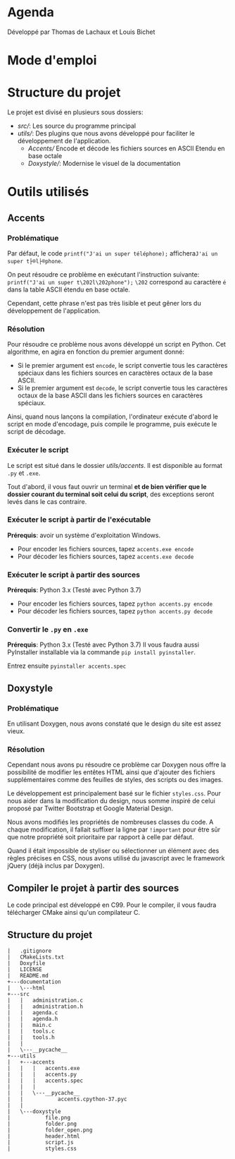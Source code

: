 ﻿# Agenda
Développé par Thomas de Lachaux et Louis Bichet


# Mode d'emploi

# Structure du projet

Le projet est divisé en plusieurs sous dossiers:
- *src/*: Les source du programme principal
- *utils/*: Des plugins que nous avons développé pour faciliter le développement de l'application.
	- *Accents/* Encode et décode les fichiers sources en ASCII Etendu en base octale
	- *Doxystyle/*: Modernise le visuel de la documentation


# Outils utilisés
## Accents

### Problématique

Par défaut, le code `printf("J'ai un super téléphone);` affichera`J'ai un super t├®l├®phone`.

On peut résoudre ce problème en exécutant l'instruction suivante: `printf("J'ai un super t\202l\202phone");`
`\202` correspond au caractère `é` dans la table ASCII étendu en base octale. 

Cependant, cette phrase n'est pas très lisible et peut gêner lors du développement de l'application.

### Résolution
Pour résoudre ce problème nous avons développé un script en Python. Cet algorithme, en agira en fonction du premier argument donné:
- Si le premier argument est `encode`, le script convertie tous les caractères spéciaux dans les fichiers sources en caractères octaux de la base ASCII.
- Si le premier argument est `decode`, le script convertie tous les caractères octaux de la base ASCII dans les fichiers sources en caractères spéciaux.

Ainsi, quand nous lançons la compilation, l'ordinateur exécute d'abord le script en mode d'encodage, puis compile le programme, puis exécute le script de décodage.

### Exécuter le script
Le script est situé dans le dossier *utils/accents*. Il est disponible au format `.py` et `.exe`.

Tout d'abord, il vous faut ouvrir un terminal **et de bien vérifier que le dossier courant du terminal soit celui du script**, des exceptions seront levés dans le cas contraire.

### Exécuter le script à partir de l'exécutable
**Prérequis**: avoir un système d'exploitation Windows.
- Pour encoder les fichiers sources, tapez `accents.exe encode`
- Pour décoder les fichiers sources, tapez `accents.exe decode`

### Exécuter le script à partir des sources
**Prérequis**: Python 3.x (Testé avec Python 3.7)
- Pour encoder les fichiers sources, tapez `python accents.py encode`
- Pour décoder les fichiers sources, tapez `python accents.py decode`

### Convertir le `.py` en `.exe`
**Prérequis**: Python 3.x (Testé avec Python 3.7)
Il vous faudra aussi PyInstaller installable via la commande `pip install pyinstaller`.

Entrez ensuite `pyinstaller accents.spec`

## Doxystyle
### Problématique
En utilisant Doxygen, nous avons constaté que le design du site est assez vieux. 

### Résolution
Cependant nous avons pu résoudre ce problème car Doxygen nous offre la possibilité de modifier les entêtes HTML ainsi que d'ajouter des fichiers supplémentaires comme des feuilles de styles, des scripts ou des images.

Le développement est principalement basé sur le fichier `styles.css`. Pour nous aider dans la modification du design, nous somme inspiré de celui proposé par Twitter Bootstrap et Google Material Design.

Nous avons modifiés les propriétés de nombreuses classes du code. A chaque modification, il fallait suffixer la ligne par `!important` pour être sûr que notre propriété soit prioritaire par rapport à celle par défaut.

Quand il était impossible de styliser ou sélectionner un élément avec des règles précises en CSS, nous avons utilisé du javascript avec le framework jQuery (déjà inclus par Doxygen).

## Compiler le projet à partir des sources

Le code principal est développé en C99. Pour le compiler, il vous faudra télécharger CMake ainsi qu'un compilateur C.

## Structure du projet
```
|   .gitignore
|   CMakeLists.txt
|   Doxyfile
|   LICENSE
|   README.md
+---documentation
|   \---html              
+---src
|   |   administration.c
|   |   administration.h
|   |   agenda.c
|   |   agenda.h
|   |   main.c
|   |   tools.c
|   |   tools.h
|   |   
|   \---__pycache__
+---utils
|   +---accents
|   |   |   accents.exe
|   |   |   accents.py
|   |   |   accents.spec
|   |   |   
|   |   \---__pycache__
|   |           accents.cpython-37.pyc
|   |           
|   \---doxystyle
|           file.png
|           folder.png
|           folder_open.png
|           header.html
|           script.js
|           styles.css   


```

